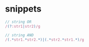 # snippets

```javascript
// string OR
/(?:str1|str2)/g

// string AND
/(.*str1.*str2.*)|(.*str2.*str1.*)/g


```

